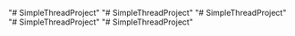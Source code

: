 "# SimpleThreadProject" 
"# SimpleThreadProject" 
"# SimpleThreadProject" 
"# SimpleThreadProject" 
"# SimpleThreadProject" 
